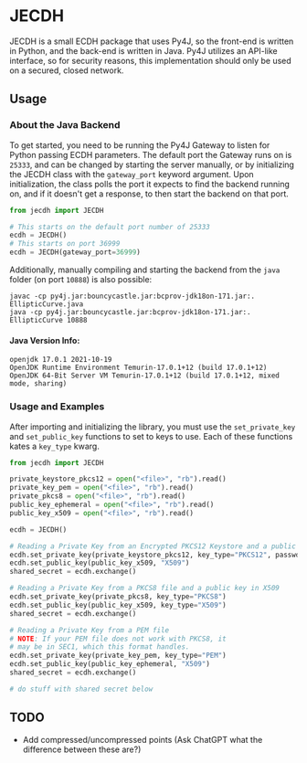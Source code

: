 # JECDH

JECDH is a small ECDH package that uses Py4J, so the front-end is written in Python, and the back-end is written in Java. Py4J utilizes an API-like interface, so for security reasons, this implementation should only be used on a secured, closed network. 

## Usage

### About the Java Backend

To get started, you need to be running the Py4J Gateway to listen for Python passing ECDH parameters. The default port the Gateway runs on is `25333`, and can be changed by starting the server manually, or by initializing the JECDH class with the `gateway_port` keyword argument. Upon initialization, the class polls the port it expects to find the backend running on, and if it doesn't get a response, to then start the backend on that port. 

```python
from jecdh import JECDH

# This starts on the default port number of 25333
ecdh = JECDH() 
# This starts on port 36999
ecdh = JECDH(gateway_port=36999)
```

Additionally, manually compiling and starting the backend from the `java` folder (on port `10888`) is also possible:

```console
javac -cp py4j.jar:bouncycastle.jar:bcprov-jdk18on-171.jar:. EllipticCurve.java
java -cp py4j.jar:bouncycastle.jar:bcprov-jdk18on-171.jar:. EllipticCurve 10888
```

#### Java Version Info: 

```
openjdk 17.0.1 2021-10-19
OpenJDK Runtime Environment Temurin-17.0.1+12 (build 17.0.1+12)
OpenJDK 64-Bit Server VM Temurin-17.0.1+12 (build 17.0.1+12, mixed mode, sharing)
```

### Usage and Examples

After importing and initializing the library, you must use the `set_private_key` and `set_public_key` functions to set to keys to use. Each of these functions kates a `key_type` kwarg. 



```python
from jecdh import JECDH

private_keystore_pkcs12 = open("<file>", "rb").read()
private_key_pem = open("<file>", "rb").read()
private_pkcs8 = open("<file>", "rb").read()
public_key_ephemeral = open("<file>", "rb").read()
public_key_x509 = open("<file>", "rb").read()

ecdh = JECDH()

# Reading a Private Key from an Encrypted PKCS12 Keystore and a public key in X509
ecdh.set_private_key(private_keystore_pkcs12, key_type="PKCS12", passwd="passwerd")
ecdh.set_public_key(public_key_x509, "X509")
shared_secret = ecdh.exchange()

# Reading a Private Key from a PKCS8 file and a public key in X509
ecdh.set_private_key(private_pkcs8, key_type="PKCS8")
ecdh.set_public_key(public_key_x509, key_type="X509")
shared_secret = ecdh.exchange()

# Reading a Private Key from a PEM file
# NOTE: If your PEM file does not work with PKCS8, it 
# may be in SEC1, which this format handles. 
ecdh.set_private_key(private_key_pem, key_type="PEM")
ecdh.set_public_key(public_key_ephemeral, "X509")
shared_secret = ecdh.exchange()

# do stuff with shared secret below
```

## TODO
* Add compressed/uncompressed points (Ask ChatGPT what the difference between these are?)
